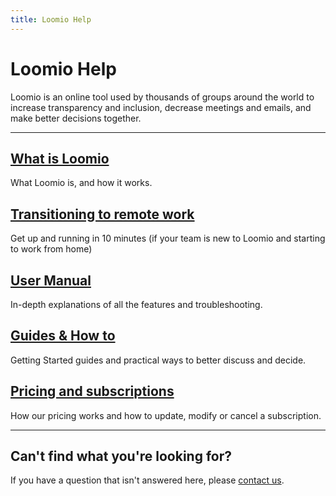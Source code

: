 ```yaml
---
title: Loomio Help
---
```

# Loomio Help

<div class="subtitle"><p>Loomio is an online tool used by thousands of groups around the world to increase transparency and inclusion, decrease meetings and emails, and make better decisions together.</p></div>

***
## [What is Loomio](/en/user_manual/overview)
What Loomio is, and how it works.

## [Transitioning to remote work](https://blog.loomio.org/2020/03/19/remote-work-kit/?utm_campaign=help_front_page_revis&utm_term=email)
Get up and running in 10 minutes (if your team is new to Loomio and starting to work from home)

## [User Manual](user_manual)
In-depth explanations of all the features and troubleshooting.

## [Guides & How to](guides)
Getting Started guides and practical ways to better discuss and decide.

## [Pricing and subscriptions](subscriptions)
How our pricing works and how to update, modify or cancel a subscription.

***

## Can't find what you're looking for?

If you have a question that isn't answered here, please [contact us](https://www.loomio.org/contact).
